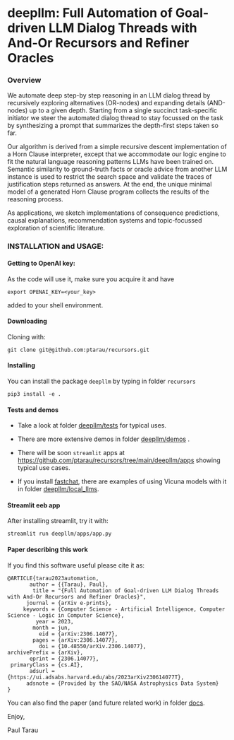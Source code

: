 # deepllm: Full Automation of Goal-driven LLM Dialog Threads with And-Or Recursors and Refiner Oracles


### Overview
We automate deep step-by step reasoning in an LLM dialog thread by recursively exploring alternatives (OR-nodes) and expanding details (AND-nodes) up to a given depth. Starting from a single succinct task-specific initiator we steer the automated dialog thread to stay focussed on the task by synthesizing a prompt that summarizes the depth-first steps taken so far. 

Our algorithm is derived from a simple recursive descent implementation
of a Horn Clause interpreter, except that we accommodate our logic engine to fit the natural language reasoning patterns LLMs have been trained on. Semantic similarity to ground-truth facts or oracle advice from another LLM instance is used to restrict the search space and validate the traces of justification steps returned as answers. At the end, the unique minimal model of a generated Horn Clause program collects the results of the reasoning process.

As applications, we sketch implementations of consequence predictions, causal explanations,  recommendation systems and topic-focussed exploration of scientific literature.


### INSTALLATION and USAGE:

#### Getting to OpenAI key:

As the code will use it, make sure you acquire it and have 

```
export OPENAI_KEY=<your_key>
```

added to your shell environment.

#### Downloading

Cloning with:

```
git clone git@github.com:ptarau/recursors.git
```

#### Installing

You can install the package ```deepllm``` by typing in folder ```recursors```

```
pip3 install -e .
```

#### Tests and demos 

* Take a look at folder [deepllm/tests](https://github.com/ptarau/recursors/tree/main/deepllm/tests) for typical uses.

* There are more extensive demos in folder  [deepllm/demos](https://github.com/ptarau/recursors/tree/main/deepllm/demos) .

* There will be soon ```streamlit``` apps at https://github.com/ptarau/recursors/tree/main/deepllm/apps showing typical use cases.

* If you install  [fastchat](https://github.com/lm-sys/FastChat), there are examples of using Vicuna models with it in folder [deepllm/local_llms](https://github.com/ptarau/recursors/tree/main/deepllm/local_llms).

#### Streamlit eeb app

After installing streamlit, try it with:

```
streamlit run deepllm/apps/app.py
```

#### Paper describing this work

If you find this software useful please cite it as:

```
@ARTICLE{tarau2023automation,
       author = {{Tarau}, Paul},
        title = "{Full Automation of Goal-driven LLM Dialog Threads with And-Or Recursors and Refiner Oracles}",
      journal = {arXiv e-prints},
     keywords = {Computer Science - Artificial Intelligence, Computer Science - Logic in Computer Science},
         year = 2023,
        month = jun,
          eid = {arXiv:2306.14077},
        pages = {arXiv:2306.14077},
          doi = {10.48550/arXiv.2306.14077},
archivePrefix = {arXiv},
       eprint = {2306.14077},
 primaryClass = {cs.AI},
       adsurl = {https://ui.adsabs.harvard.edu/abs/2023arXiv230614077T},
      adsnote = {Provided by the SAO/NASA Astrophysics Data System}
}
```

You can also find the paper (and future related work) in folder  [docs](https://github.com/ptarau/recursors/tree/main/deepllm/docs).

Enjoy,

Paul Tarau
